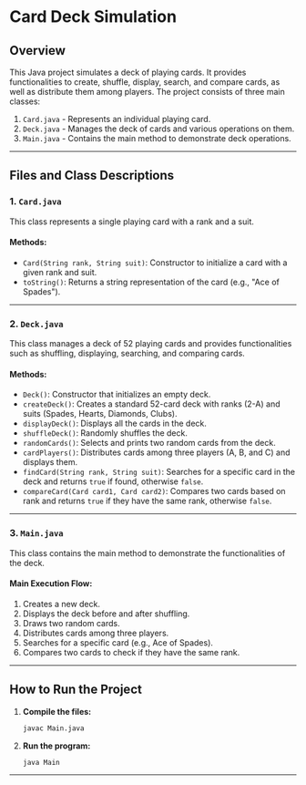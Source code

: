# Card Deck Simulation

## Overview
This Java project simulates a deck of playing cards. It provides functionalities to create, shuffle, display, search, and compare cards, as well as distribute them among players. The project consists of three main classes:

1. `Card.java` - Represents an individual playing card.
2. `Deck.java` - Manages the deck of cards and various operations on them.
3. `Main.java` - Contains the main method to demonstrate deck operations.

---

## Files and Class Descriptions

### 1. `Card.java`
This class represents a single playing card with a rank and a suit.

#### **Methods:**
- `Card(String rank, String suit)`: Constructor to initialize a card with a given rank and suit.
- `toString()`: Returns a string representation of the card (e.g., "Ace of Spades").

---

### 2. `Deck.java`
This class manages a deck of 52 playing cards and provides functionalities such as shuffling, displaying, searching, and comparing cards.

#### **Methods:**
- `Deck()`: Constructor that initializes an empty deck.
- `createDeck()`: Creates a standard 52-card deck with ranks (2-A) and suits (Spades, Hearts, Diamonds, Clubs).
- `displayDeck()`: Displays all the cards in the deck.
- `shuffleDeck()`: Randomly shuffles the deck.
- `randomCards()`: Selects and prints two random cards from the deck.
- `cardPlayers()`: Distributes cards among three players (A, B, and C) and displays them.
- `findCard(String rank, String suit)`: Searches for a specific card in the deck and returns `true` if found, otherwise `false`.
- `compareCard(Card card1, Card card2)`: Compares two cards based on rank and returns `true` if they have the same rank, otherwise `false`.

---

### 3. `Main.java`
This class contains the main method to demonstrate the functionalities of the deck.

#### **Main Execution Flow:**
1. Creates a new deck.
2. Displays the deck before and after shuffling.
3. Draws two random cards.
4. Distributes cards among three players.
5. Searches for a specific card (e.g., Ace of Spades).
6. Compares two cards to check if they have the same rank.

---

## How to Run the Project

1. **Compile the files:**
   ```sh
   javac Main.java
   ```

2. **Run the program:**
   ```sh
   java Main
   ```

---


